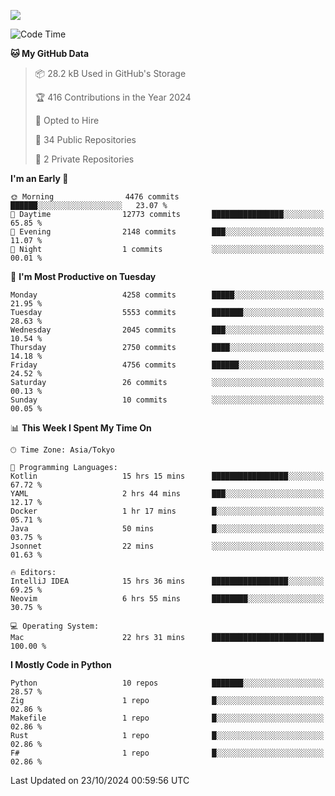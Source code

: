 ![](https://komarev.com/ghpvc/?username=kitagawa-hr)

<!--START_SECTION:waka-->
![Code Time](http://img.shields.io/badge/Code%20Time-1%2C139%20hrs%2059%20mins-blue)

**🐱 My GitHub Data** 

> 📦 28.2 kB Used in GitHub's Storage 
 > 
> 🏆 416 Contributions in the Year 2024
 > 
> 💼 Opted to Hire
 > 
> 📜 34 Public Repositories 
 > 
> 🔑 2 Private Repositories 
 > 
**I'm an Early 🐤** 

```text
🌞 Morning                4476 commits        ██████░░░░░░░░░░░░░░░░░░░   23.07 % 
🌆 Daytime                12773 commits       ████████████████░░░░░░░░░   65.85 % 
🌃 Evening                2148 commits        ███░░░░░░░░░░░░░░░░░░░░░░   11.07 % 
🌙 Night                  1 commits           ░░░░░░░░░░░░░░░░░░░░░░░░░   00.01 % 
```
📅 **I'm Most Productive on Tuesday** 

```text
Monday                   4258 commits        █████░░░░░░░░░░░░░░░░░░░░   21.95 % 
Tuesday                  5553 commits        ███████░░░░░░░░░░░░░░░░░░   28.63 % 
Wednesday                2045 commits        ███░░░░░░░░░░░░░░░░░░░░░░   10.54 % 
Thursday                 2750 commits        ████░░░░░░░░░░░░░░░░░░░░░   14.18 % 
Friday                   4756 commits        ██████░░░░░░░░░░░░░░░░░░░   24.52 % 
Saturday                 26 commits          ░░░░░░░░░░░░░░░░░░░░░░░░░   00.13 % 
Sunday                   10 commits          ░░░░░░░░░░░░░░░░░░░░░░░░░   00.05 % 
```


📊 **This Week I Spent My Time On** 

```text
🕑︎ Time Zone: Asia/Tokyo

💬 Programming Languages: 
Kotlin                   15 hrs 15 mins      █████████████████░░░░░░░░   67.72 % 
YAML                     2 hrs 44 mins       ███░░░░░░░░░░░░░░░░░░░░░░   12.17 % 
Docker                   1 hr 17 mins        █░░░░░░░░░░░░░░░░░░░░░░░░   05.71 % 
Java                     50 mins             █░░░░░░░░░░░░░░░░░░░░░░░░   03.75 % 
Jsonnet                  22 mins             ░░░░░░░░░░░░░░░░░░░░░░░░░   01.63 % 

🔥 Editors: 
IntelliJ IDEA            15 hrs 36 mins      █████████████████░░░░░░░░   69.25 % 
Neovim                   6 hrs 55 mins       ████████░░░░░░░░░░░░░░░░░   30.75 % 

💻 Operating System: 
Mac                      22 hrs 31 mins      █████████████████████████   100.00 % 
```

**I Mostly Code in Python** 

```text
Python                   10 repos            ███████░░░░░░░░░░░░░░░░░░   28.57 % 
Zig                      1 repo              █░░░░░░░░░░░░░░░░░░░░░░░░   02.86 % 
Makefile                 1 repo              █░░░░░░░░░░░░░░░░░░░░░░░░   02.86 % 
Rust                     1 repo              █░░░░░░░░░░░░░░░░░░░░░░░░   02.86 % 
F#                       1 repo              █░░░░░░░░░░░░░░░░░░░░░░░░   02.86 % 
```




 Last Updated on 23/10/2024 00:59:56 UTC
<!--END_SECTION:waka-->
